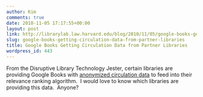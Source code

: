 ```yaml
---
author: Kim
comments: true
date: 2010-11-05 17:17:55+00:00
layout: post
link: http://librarylab.law.harvard.edu/blog/2010/11/05/google-books-getting-circulation-data-from-partner-libraries/
slug: google-books-getting-circulation-data-from-partner-libraries
title: Google Books Getting Circulation Data from Partner Libraries
wordpress_id: 443
---
```


From the Disruptive Library Technology Jester, certain libraries are providing Google Books with [anonymized circulation data](http://dltj.org/article/mashups-of-bib-data/#anonymized_circulation_data) to feed into their relevance ranking algorithm.  I would love to know which libraries are providing this data.  Anyone?
